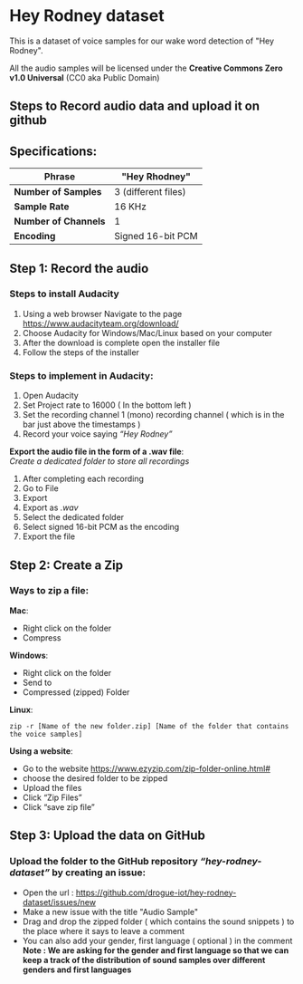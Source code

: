 # Hey Rodney dataset

This is a dataset of voice samples for our wake word detection of "Hey Rodney".

All the audio samples will be licensed under the __Creative Commons Zero v1.0 Universal__ (CC0 aka Public Domain)

## Steps to Record audio data and upload it on github

## Specifications:

| __Phrase__ | "Hey Rhodney"   |
| ------------- | ------------- |
| __Number of Samples__  | 3 (different files)|
| __Sample Rate__ | 16 KHz  |
| __Number of Channels__ | 1 |
| __Encoding__ | Signed 16-bit PCM |



## Step 1: Record the audio

### Steps to install Audacity
1. Using a web browser Navigate to the page https://www.audacityteam.org/download/
2. Choose Audacity for Windows/Mac/Linux based on your computer
3. After the download is complete open the installer file
4. Follow the steps of the installer

### Steps to implement in Audacity:
1. Open Audacity 
2. Set Project rate to 16000 ( In the bottom left ) 
3. Set the recording channel 1 (mono) recording channel ( which is in the bar just above the timestamps )
4. Record your voice saying *“Hey Rodney”*


__Export the audio file in the form of a .wav file__:<br> 
*Create a dedicated folder to store all recordings*
1. After completing each recording 
2. Go to File
3. Export
4. Export as *.wav*
5. Select the dedicated folder
6. Select signed 16-bit PCM as the encoding
7. Export the file

## Step 2: Create a Zip


### Ways to zip a file: 

__Mac__: 
- Right click on the folder 
- Compress


__Windows__: 
- Right click on the folder
- Send to  
- Compressed (zipped) Folder

__Linux__: 

```
zip -r [Name of the new folder.zip] [Name of the folder that contains the voice samples]
```

__Using a website__:  
- Go to the website https://www.ezyzip.com/zip-folder-online.html#
- choose the desired folder to be zipped 
- Upload the files 
- Click “Zip Files” 
- Click “save zip file”


## Step 3: Upload the data on GitHub

### Upload the folder to the GitHub repository *“hey-rodney-dataset”* by creating an issue:

- Open the url : https://github.com/drogue-iot/hey-rodney-dataset/issues/new
- Make a new issue with the title "Audio Sample"  
- Drag and drop the zipped folder ( which contains the sound snippets ) to the place where it says to leave a comment  
- You can also add your gender, first language ( optional ) in the comment <br>
  __Note : We are asking for the gender and first language so that we can keep a track of the distribution of sound samples over different genders and first languages__

